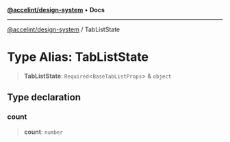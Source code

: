 [**@accelint/design-system**](../README.md) • **Docs**

***

[@accelint/design-system](../README.md) / TabListState

# Type Alias: TabListState

> **TabListState**: `Required`\<`BaseTabListProps`\> & `object`

## Type declaration

### count

> **count**: `number`
